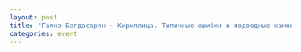 ```yaml
---
layout: post
title: "Гаянэ Багдасарян ~ Кириллица. Типичные ошибки и подводные камни"
categories: event
---
```

